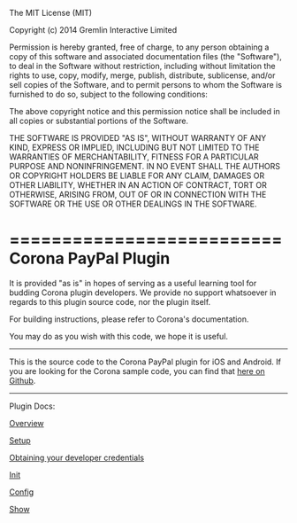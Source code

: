 The MIT License (MIT)

Copyright (c) 2014 Gremlin Interactive Limited

Permission is hereby granted, free of charge, to any person obtaining a copy
of this software and associated documentation files (the "Software"), to deal
in the Software without restriction, including without limitation the rights
to use, copy, modify, merge, publish, distribute, sublicense, and/or sell
copies of the Software, and to permit persons to whom the Software is
furnished to do so, subject to the following conditions:

The above copyright notice and this permission notice shall be included in
all copies or substantial portions of the Software.

THE SOFTWARE IS PROVIDED "AS IS", WITHOUT WARRANTY OF ANY KIND, EXPRESS OR
IMPLIED, INCLUDING BUT NOT LIMITED TO THE WARRANTIES OF MERCHANTABILITY,
FITNESS FOR A PARTICULAR PURPOSE AND NONINFRINGEMENT. IN NO EVENT SHALL THE
AUTHORS OR COPYRIGHT HOLDERS BE LIABLE FOR ANY CLAIM, DAMAGES OR OTHER
LIABILITY, WHETHER IN AN ACTION OF CONTRACT, TORT OR OTHERWISE, ARISING FROM,
OUT OF OR IN CONNECTION WITH THE SOFTWARE OR THE USE OR OTHER DEALINGS IN
THE SOFTWARE.

==========================
Corona PayPal Plugin
==========================

It is provided "as is" in hopes of serving as a useful learning tool for budding Corona plugin developers.
We provide no support whatsoever in regards to this plugin source code, nor the plugin itself.

For building instructions, please refer to Corona's documentation. 

You may do as you wish with this code, we hope it is useful.

-----------------------------

This is the source code to the Corona PayPal plugin for iOS and Android. If you are looking for the Corona sample code, you can find that [here on Github](https://github.com/GremlinInteractive/plugins_sample_paypal).

-----------------------------

Plugin Docs:

[Overview](https://github.com/GremlinInteractive/CoronaPaypalPlugin/tree/master/docs/overview.markdown)

[Setup](https://github.com/GremlinInteractive/CoronaPaypalPlugin/tree/master/docs/setup.markdown)

[Obtaining your developer credentials](https://github.com/GremlinInteractive/CoronaPaypalPlugin/tree/master/docs/credentials.markdown)

[Init](https://github.com/GremlinInteractive/CoronaPaypalPlugin/tree/master/docs/init.markdown)

[Config](https://github.com/GremlinInteractive/CoronaPaypalPlugin/tree/master/docs/config.markdown)

[Show](https://github.com/GremlinInteractive/CoronaPaypalPlugin/tree/master/docs/show.markdown)

